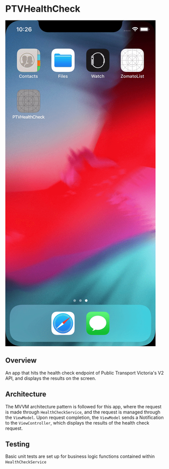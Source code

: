 # PTVHealthCheck

![Screen recording](screencapture.gif "Screen recording")

## Overview

An app that hits the health check endpoint of Public Transport Victoria's V2 API, and displays the results on the screen.

## Architecture

The MVVM architecture pattern is followed for this app, where the request is made through `HealthCheckService`, and
the request is managed through the `ViewModel`. Upon request completion, the `ViewModel` sends a Notification to
the `ViewController`, which displays the results of the health check request.

## Testing

Basic unit tests are set up for business logic functions contained within `HealthCheckService`
